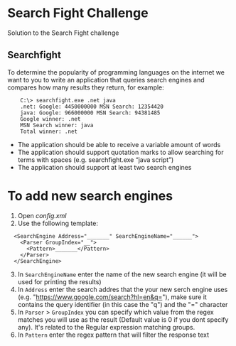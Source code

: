 # Search Fight Challenge

Solution to the Search Fight challenge

## Searchfight

To determine the popularity of programming languages on the internet we want to you to write an application that queries search engines and compares how many results they return, for example:

```
    C:\> searchfight.exe .net java
    .net: Google: 4450000000 MSN Search: 12354420
    java: Google: 966000000 MSN Search: 94381485
    Google winner: .net
    MSN Search winner: java
    Total winner: .net
```

- The application should be able to receive a variable amount of words
- The application should support quotation marks to allow searching for terms with spaces (e.g. searchfight.exe “java script”)
- The application should support at least two search engines

# To add new search engines

1. Open _config.xml_
2. Use the following template:

```
  <SearchEngine Address="_______" SearchEngineName="______">
    <Parser GroupIndex="__">
      <Pattern>_______</Pattern>
    </Parser>
  </SearchEngine>
```

3. In `SearchEngineName` enter the name of the new search engine (it will be used for printing the results)
4. In `Address` enter the search addres that the your new serch engine uses (e.g. "https://www.google.com/search?hl=en&q="), make sure it contains the query identifier (in this case the "q") and the "=" character
5. In `Parser` > `GroupIndex` you can specify which value from the regex matches you will use as the result (Default value is 0 if you dont specify any).
   It's related to the Regular expression matching groups.
6. In `Pattern` enter the regex pattern that will filter the response text
